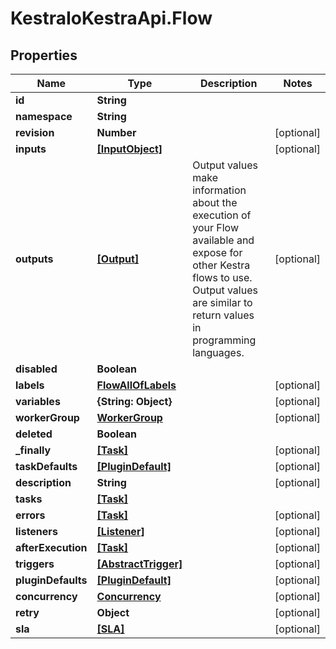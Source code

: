 # KestraIoKestraApi.Flow

## Properties

Name | Type | Description | Notes
------------ | ------------- | ------------- | -------------
**id** | **String** |  | 
**namespace** | **String** |  | 
**revision** | **Number** |  | [optional] 
**inputs** | [**[InputObject]**](InputObject.md) |  | [optional] 
**outputs** | [**[Output]**](Output.md) | Output values make information about the execution of your Flow available and expose for other Kestra flows to use. Output values are similar to return values in programming languages. | [optional] 
**disabled** | **Boolean** |  | 
**labels** | [**FlowAllOfLabels**](FlowAllOfLabels.md) |  | [optional] 
**variables** | **{String: Object}** |  | [optional] 
**workerGroup** | [**WorkerGroup**](WorkerGroup.md) |  | [optional] 
**deleted** | **Boolean** |  | 
**_finally** | [**[Task]**](Task.md) |  | [optional] 
**taskDefaults** | [**[PluginDefault]**](PluginDefault.md) |  | [optional] 
**description** | **String** |  | [optional] 
**tasks** | [**[Task]**](Task.md) |  | 
**errors** | [**[Task]**](Task.md) |  | [optional] 
**listeners** | [**[Listener]**](Listener.md) |  | [optional] 
**afterExecution** | [**[Task]**](Task.md) |  | [optional] 
**triggers** | [**[AbstractTrigger]**](AbstractTrigger.md) |  | [optional] 
**pluginDefaults** | [**[PluginDefault]**](PluginDefault.md) |  | [optional] 
**concurrency** | [**Concurrency**](Concurrency.md) |  | [optional] 
**retry** | **Object** |  | [optional] 
**sla** | [**[SLA]**](SLA.md) |  | [optional] 


